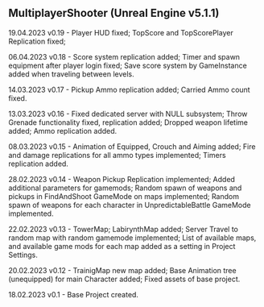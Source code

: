 MultiplayerShooter
(Unreal Engine v5.1.1)
-----------------------
19.04.2023
v0.19 - Player HUD fixed;
		TopScore and TopScorePlayer Replication fixed;
		
06.04.2023
v0.18 - Score system replication added;
		Timer and spawn equipment after player login fixed;
		Save score system by GameInstance added when traveling between levels.
		
14.03.2023
v0.17 - Pickup Ammo replication added;
		Carried Ammo count fixed.

13.03.2023
v0.16 -	Fixed dedicated server with NULL subsystem;
		Throw Grenade functionality fixed, replication added;
		Dropped weapon lifetime added;
		Ammo replication added.
		
08.03.2023
v0.15 -	Animation of Equipped, Crouch and Aiming added;
		Fire and damage replications for all ammo types implemented;
		Timers replication added.
		
28.02.2023
v0.14 -	Weapon Pickup Replication implemented;
		Added additional parameters for gamemods;
		Random spawn of weapons and pickups in FindAndShoot GameMode on maps implemented;
		Random spawn of weapons for each character in UnpredictableBattle GameMode implemented.
		
22.02.2023
v0.13 -	TowerMap; LabirynthMap added;
		Server Travel to random map with random gamemode implemented;
		List of available maps, and available game mods for each map added as a setting in Project Settings.
	
20.02.2023
v0.12 -	TrainigMap new map added; 
		Base Animation tree (unequipped) for main Character added;
		Fixed assets of base project.
	
18.02.2023
v0.1  -	Base Project created.
